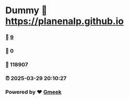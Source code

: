 # Dummy :link: https://planenalp.github.io 
### :page_facing_up: [9](https://planenalp.github.io/tag.html) 
### :speech_balloon: 0 
### :hibiscus: 118907 
### :alarm_clock: 2025-03-29 20:10:27 
### Powered by :heart: [Gmeek](https://github.com/Meekdai/Gmeek)
